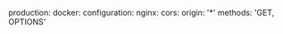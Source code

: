 <!-- layout:code post: getting-started-with-manifest-files_what-is-cors? -->


production:
    docker:
        configuration:
            nginx:
                cors:
                    origin: '*'
                    methods: 'GET, OPTIONS'
